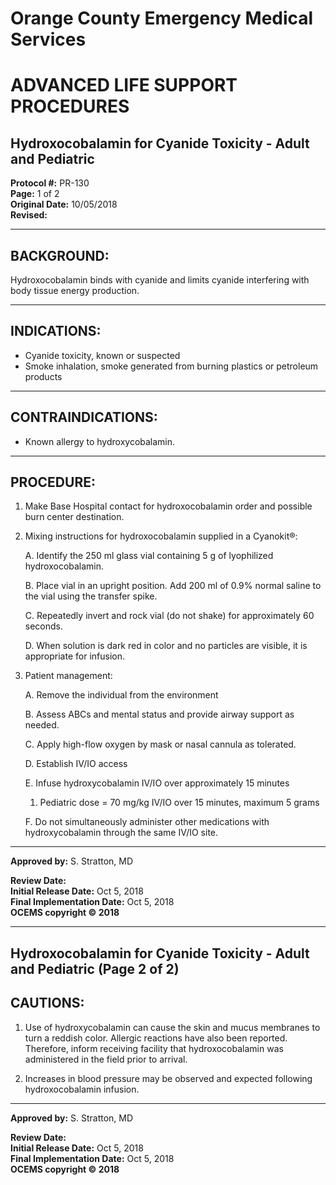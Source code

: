 # Orange County Emergency Medical Services
# ADVANCED LIFE SUPPORT PROCEDURES
## Hydroxocobalamin for Cyanide Toxicity - Adult and Pediatric

**Protocol #:** PR-130  
**Page:** 1 of 2  
**Original Date:** 10/05/2018  
**Revised:**

---

## BACKGROUND:

Hydroxocobalamin binds with cyanide and limits cyanide interfering with body tissue energy production.

---

## INDICATIONS:

- Cyanide toxicity, known or suspected
- Smoke inhalation, smoke generated from burning plastics or petroleum products

---

## CONTRAINDICATIONS:

- Known allergy to hydroxycobalamin.

---

## PROCEDURE:

1. Make Base Hospital contact for hydroxocobalamin order and possible burn center destination.

2. Mixing instructions for hydroxocobalamin supplied in a Cyanokit®:

   A. Identify the 250 ml glass vial containing 5 g of lyophilized hydroxocobalamin.

   B. Place vial in an upright position. Add 200 ml of 0.9% normal saline to the vial using the transfer spike.

   C. Repeatedly invert and rock vial (do not shake) for approximately 60 seconds.

   D. When solution is dark red in color and no particles are visible, it is appropriate for infusion.

3. Patient management:

   A. Remove the individual from the environment

   B. Assess ABCs and mental status and provide airway support as needed.

   C. Apply high-flow oxygen by mask or nasal cannula as tolerated.

   D. Establish IV/IO access

   E. Infuse hydroxycobalamin IV/IO over approximately 15 minutes
      1. Pediatric dose = 70 mg/kg IV/IO over 15 minutes, maximum 5 grams

   F. Do not simultaneously administer other medications with hydroxycobalamin through the same IV/IO site.

---

**Approved by:** S. Stratton, MD

**Review Date:**  
**Initial Release Date:** Oct 5, 2018  
**Final Implementation Date:** Oct 5, 2018  
**OCEMS copyright © 2018**

---

## Hydroxocobalamin for Cyanide Toxicity - Adult and Pediatric (Page 2 of 2)

## CAUTIONS:

1. Use of hydroxycobalamin can cause the skin and mucus membranes to turn a reddish color. Allergic reactions have also been reported. Therefore, inform receiving facility that hydroxocobalamin was administered in the field prior to arrival.

2. Increases in blood pressure may be observed and expected following hydroxocobalamin infusion.

---

**Approved by:** S. Stratton, MD

**Review Date:**  
**Initial Release Date:** Oct 5, 2018  
**Final Implementation Date:** Oct 5, 2018  
**OCEMS copyright © 2018**

